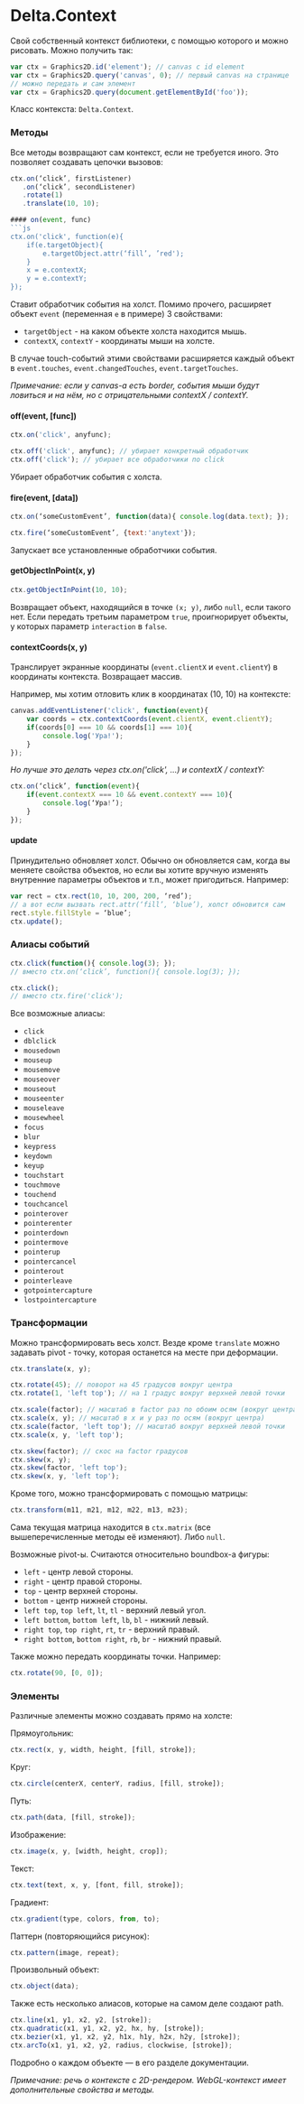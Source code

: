 Delta.Context
===================

Свой собственный контекст библиотеки, с помощью которого и можно рисовать. Можно получить так:
```js
var ctx = Graphics2D.id('element'); // canvas с id element
var ctx = Graphics2D.query('canvas', 0); // первый canvas на странице
// можно передать и сам элемент
var ctx = Graphics2D.query(document.getElementById('foo'));
```

Класс контекста: `Delta.Context`.

### Методы
Все методы возвращают сам контекст, если не требуется иного. Это позволяет создавать цепочки вызовов:
```js
ctx.on(‘click’, firstListener)
   .on(‘click’, secondListener)
   .rotate(1)
   .translate(10, 10);

#### on(event, func)
```js
ctx.on('click', function(e){
    if(e.targetObject){
        e.targetObject.attr(‘fill’, ’red');
    }
    x = e.contextX;
    y = e.contextY;
});
```
Ставит обработчик события на холст. Помимо прочего, расширяет объект `event` (переменная `e` в примере) 3 свойствами:
- `targetObject` - на каком объекте холста находится мышь.
- `contextX`, `contextY` - координаты мыши на холсте.

В случае touch-событий этими свойствами расширяется каждый объект в `event.touches`, `event.changedTouches`, `event.targetTouches`.

*Примечание: если у canvas-а есть border, события мыши будут ловиться и на нём, но с отрицательными contextX / contextY.*

#### off(event, [func])
```js
ctx.on('click', anyfunc);

ctx.off('click', anyfunc); // убирает конкретный обработчик
ctx.off('click'); // убирает все обработчики по click
```
Убирает обработчик события с холста.

#### fire(event, [data])
```js
ctx.on(‘someCustomEvent’, function(data){ console.log(data.text); });

ctx.fire(‘someCustomEvent’, {text:'anytext'});
```
Запускает все установленные обработчики события.

#### getObjectInPoint(x, y)
```js
ctx.getObjectInPoint(10, 10);
```
Возвращает объект, находящийся в точке `(x; y)`, либо `null`, если такого нет.
Если передать третьим параметром `true`, проигнорирует объекты, у которых параметр `interaction` в `false`.

#### contextCoords(x, y)
Транслирует экранные координаты (`event.clientX` и `event.clientY`) в координаты контекста. Возвращает массив.

Например, мы хотим отловить клик в координатах (10, 10) на контексте:
```js
canvas.addEventListener('click', function(event){
    var coords = ctx.contextCoords(event.clientX, event.clientY);
    if(coords[0] === 10 && coords[1] === 10){
        console.log('Ура!');
    }
});
```

*Но лучше это делать через ctx.on('click', ...) и contextX / contextY:*
```js
ctx.on(‘click’, function(event){
    if(event.contextX === 10 && event.contextY === 10){
        console.log(‘Ура!’);
    }
});
```

#### update
Принудительно обновляет холст. Обычно он обновляется сам, когда вы меняете свойства объектов, но если вы хотите вручную изменять внутренние параметры объектов и т.п., может пригодиться. Например:

```js
var rect = ctx.rect(10, 10, 200, 200, ‘red’);
// а вот если вызвать rect.attr(‘fill’, ‘blue’), холст обновится сам
rect.style.fillStyle = ‘blue’;
ctx.update();
```

### Алиасы событий
```js
ctx.click(function(){ console.log(3); });
// вместо ctx.on(‘click’, function(){ console.log(3); });

ctx.click();
// вместо ctx.fire('click');
```
Все возможные алиасы:
 - `click`
 - `dblclick`
 - `mousedown`
 - `mouseup`
 - `mousemove`
 - `mouseover`
 - `mouseout`
 - `mouseenter`
 - `mouseleave`
 - `mousewheel`
 - `focus`
 - `blur`
 - `keypress`
 - `keydown`
 - `keyup`
 - `touchstart`
 - `touchmove`
 - `touchend`
 - `touchcancel`
 - `pointerover`
 - `pointerenter`
 - `pointerdown`
 - `pointermove`
 - `pointerup`
 - `pointercancel`
 - `pointerout`
 - `pointerleave`
 - `gotpointercapture`
 - `lostpointercapture`

### Трансформации
Можно трансформировать весь холст. Везде кроме `translate` можно задавать pivot - точку, которая останется на месте при деформации.
```js
ctx.translate(x, y);

ctx.rotate(45); // поворот на 45 градусов вокруг центра
ctx.rotate(1, 'left top'); // на 1 градус вокруг верхней левой точки

ctx.scale(factor); // масштаб в factor раз по обоим осям (вокруг центра)
ctx.scale(x, y); // масштаб в x и y раз по осям (вокруг центра)
ctx.scale(factor, 'left top'); // масштаб вокруг верхней левой точки
ctx.scale(x, y, 'left top');

ctx.skew(factor); // скос на factor градусов
ctx.skew(x, y);
ctx.skew(factor, 'left top');
ctx.skew(x, y, 'left top');
```

Кроме того, можно трансформировать с помощью матрицы:
```js
ctx.transform(m11, m21, m12, m22, m13, m23);
```

Сама текущая матрица находится в `ctx.matrix` (все вышеперечисленные методы её изменяют). Либо `null`.

Возможные pivot-ы. Считаются относительно boundbox-а фигуры:
 - `left` - центр левой стороны.
 - `right` - центр правой стороны.
 - `top` - центр верхней стороны.
 - `bottom` - центр нижней стороны.
 - `left top`, `top left`, `lt`, `tl` - верхний левый угол.
 - `left bottom`, `bottom left`, `lb`, `bl` - нижний левый.
 - `right top`, `top right`, `rt`, `tr` - верхний правый.
 - `right bottom`, `bottom right`, `rb`, `br` - нижний правый.

Также можно передать координаты точки. Например:
```js
ctx.rotate(90, [0, 0]);
```

### Элементы
Различные элементы можно создавать прямо на холсте:

Прямоугольник:
```js
ctx.rect(x, y, width, height, [fill, stroke]);
```

Круг:
```js
ctx.circle(centerX, centerY, radius, [fill, stroke]);
```

Путь:
```js
ctx.path(data, [fill, stroke]);
```

Изображение:
```js
ctx.image(x, y, [width, height, crop]);
```

Текст:
```js
ctx.text(text, x, y, [font, fill, stroke]);
```

Градиент:
```js
ctx.gradient(type, colors, from, to);
```

Паттерн (повторяющийся рисунок):
```js
ctx.pattern(image, repeat);
```

Произвольный объект:
```js
ctx.object(data);
```

Также есть несколько алиасов, которые на самом деле создают path.
```js
ctx.line(x1, y1, x2, y2, [stroke]);
ctx.quadratic(x1, y1, x2, y2, hx, hy, [stroke]);
ctx.bezier(x1, y1, x2, y2, h1x, h1y, h2x, h2y, [stroke]);
ctx.arcTo(x1, y1, x2, y2, radius, clockwise, [stroke]);
```

Подробно о каждом объекте — в его разделе документации.

*Примечание: речь о контексте с 2D-рендером. WebGL-контекст имеет дополнительные свойства и методы.*